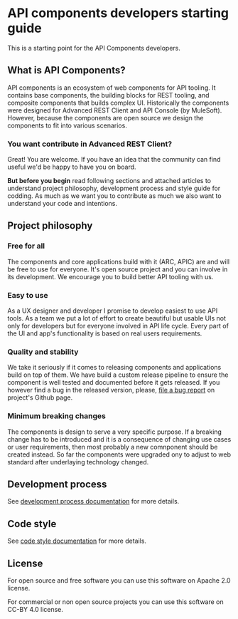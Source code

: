 # API components developers starting guide

This is a starting point for the API Components developers.

## What is API Components?

API components is an ecosystem of web components for API tooling. It contains base components, the building blocks for REST tooling, and composite components that builds complex UI.
Historically the components were designed for Advanced REST Client and API Console (by MuleSoft). However, because the components are open source we design the components to fit into various scenarios.

### You want contribute in Advanced REST Client?

Great! You are welcome. If you have an idea that the community can find useful we'd be happy to have you on board.

**But before you begin** read following sections and attached articles to understand project philosophy, development process and style guide for codding. As much as we want you to contribute as much we also want to understand your code and intentions.

## Project philosophy

### Free for all

The components and core applications build with it (ARC, APIC) are and will be free to use for everyone. It's open source project and you can involve in its development. We encourage you to build better API tooling with us.

### Easy to use

As a UX designer and developer I promise to develop easiest to use API tools. As a team we put a lot of effort to create beautiful but usable UIs not only for developers but for everyone involved in API life cycle. Every part of the UI and app's functionality is based on real users requirements.

### Quality and stability

We take it seriously if it comes to releasing components and applications build on top of them. We have build a custom release pipeline to ensure the component is well tested and documented before it gets released.
If you however find a bug in the released version, please, [file a bug report][issue_tracker] on project's Github page.

### Minimum breaking changes

The components is design to serve a very specific purpose. If a breaking change has to be introduced and it is a consequence of changing use cases or user requirements, then most probably a new comnponent should be created instead. So far the components were upgraded ony to adjust to web standard after underlaying technology changed.

## Development process

See [development process documentation][] for more details.

## Code style

See [code style documentation][] for more details.

## License

For open source and free software you can use this software on Apache 2.0 license.

For commercial or non open source projects you can use this software on CC-BY 4.0 license.

[issue_tracker]: https://github.com/advanced-rest-client/api-components-issues
[development process documentation]: docs/dev-guide.md
[code style documentation]: docs/code-style.md
